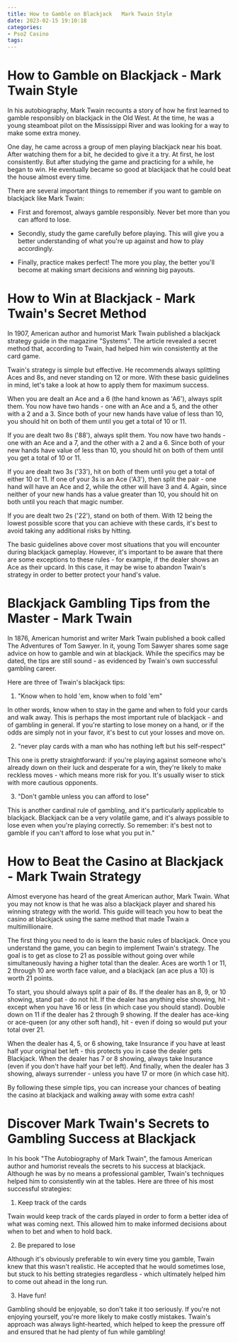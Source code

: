 ```yaml
---
title: How to Gamble on Blackjack   Mark Twain Style
date: 2023-02-15 19:10:18
categories:
- Pso2 Casino
tags:
---
```



#  How to Gamble on Blackjack - Mark Twain Style

In his autobiography, Mark Twain recounts a story of how he first learned to gamble responsibly on blackjack in the Old West. At the time, he was a young steamboat pilot on the Mississippi River and was looking for a way to make some extra money. 

One day, he came across a group of men playing blackjack near his boat. After watching them for a bit, he decided to give it a try. At first, he lost consistently. But after studying the game and practicing for a while, he began to win. He eventually became so good at blackjack that he could beat the house almost every time. 

There are several important things to remember if you want to gamble on blackjack like Mark Twain: 

- First and foremost, always gamble responsibly. Never bet more than you can afford to lose. 

- Secondly, study the game carefully before playing. This will give you a better understanding of what you're up against and how to play accordingly. 

- Finally, practice makes perfect! The more you play, the better you'll become at making smart decisions and winning big payouts.

#  How to Win at Blackjack - Mark Twain's Secret Method

In 1907, American author and humorist Mark Twain published a blackjack strategy guide in the magazine "Systems". The article revealed a secret method that, according to Twain, had helped him win consistently at the card game.

Twain's strategy is simple but effective. He recommends always splitting Aces and 8s, and never standing on 12 or more. With these basic guidelines in mind, let's take a look at how to apply them for maximum success.

When you are dealt an Ace and a 6 (the hand known as 'A6'), always split them. You now have two hands - one with an Ace and a 5, and the other with a 2 and a 3. Since both of your new hands have value of less than 10, you should hit on both of them until you get a total of 10 or 11.

If you are dealt two 8s ('88'), always split them. You now have two hands - one with an Ace and a 7, and the other with a 2 and a 6. Since both of your new hands have value of less than 10, you should hit on both of them until you get a total of 10 or 11.

If you are dealt two 3s ('33'), hit on both of them until you get a total of either 10 or 11. If one of your 3s is an Ace ('A3'), then split the pair - one hand will have an Ace and 2, while the other will have 3 and 4. Again, since neither of your new hands has a value greater than 10, you should hit on both until you reach that magic number.

If you are dealt two 2s ('22'), stand on both of them. With 12 being the lowest possible score that you can achieve with these cards, it's best to avoid taking any additional risks by hitting.

The basic guidelines above cover most situations that you will encounter during blackjack gameplay. However, it's important to be aware that there are some exceptions to these rules - for example, if the dealer shows an Ace as their upcard. In this case, it may be wise to abandon Twain's strategy in order to better protect your hand's value.

#  Blackjack Gambling Tips from the Master - Mark Twain

In 1876, American humorist and writer Mark Twain published a book called The Adventures of Tom Sawyer. In it, young Tom Sawyer shares some sage advice on how to gamble and win at blackjack. While the specifics may be dated, the tips are still sound - as evidenced by Twain's own successful gambling career.

Here are three of Twain's blackjack tips:

1. "Know when to hold 'em, know when to fold 'em"

In other words, know when to stay in the game and when to fold your cards and walk away. This is perhaps the most important rule of blackjack - and of gambling in general. If you're starting to lose money on a hand, or if the odds are simply not in your favor, it's best to cut your losses and move on.

2. "never play cards with a man who has nothing left but his self-respect"

This one is pretty straightforward: if you're playing against someone who's already down on their luck and desperate for a win, they're likely to make reckless moves - which means more risk for you. It's usually wiser to stick with more cautious opponents.

3. "Don't gamble unless you can afford to lose"

This is another cardinal rule of gambling, and it's particularly applicable to blackjack. Blackjack can be a very volatile game, and it's always possible to lose even when you're playing correctly. So remember: it's best not to gamble if you can't afford to lose what you put in."

#  How to Beat the Casino at Blackjack - Mark Twain Strategy

Almost everyone has heard of the great American author, Mark Twain. What you may not know is that he was also a blackjack player and shared his winning strategy with the world. This guide will teach you how to beat the casino at blackjack using the same method that made Twain a multimillionaire.

The first thing you need to do is learn the basic rules of blackjack. Once you understand the game, you can begin to implement Twain's strategy. The goal is to get as close to 21 as possible without going over while simultaneously having a higher total than the dealer. Aces are worth 1 or 11, 2 through 10 are worth face value, and a blackjack (an ace plus a 10) is worth 21 points.

To start, you should always split a pair of 8s. If the dealer has an 8, 9, or 10 showing, stand pat - do not hit. If the dealer has anything else showing, hit - except when you have 16 or less (in which case you should stand). Double down on 11 if the dealer has 2 through 9 showing. If the dealer has ace-king or ace-queen (or any other soft hand), hit - even if doing so would put your total over 21.

When the dealer has 4, 5, or 6 showing, take Insurance if you have at least half your original bet left - this protects you in case the dealer gets Blackjack. When the dealer has 7 or 8 showing, always take Insurance (even if you don't have half your bet left). And finally, when the dealer has 3 showing, always surrender - unless you have 17 or more (in which case hit).

By following these simple tips, you can increase your chances of beating the casino at blackjack and walking away with some extra cash!

#  Discover Mark Twain's Secrets to Gambling Success at Blackjack

In his book "The Autobiography of Mark Twain", the famous American author and humorist reveals the secrets to his success at blackjack. Although he was by no means a professional gambler, Twain's techniques helped him to consistently win at the tables. Here are three of his most successful strategies:

1. Keep track of the cards

Twain would keep track of the cards played in order to form a better idea of what was coming next. This allowed him to make informed decisions about when to bet and when to hold back.

2. Be prepared to lose

Although it's obviously preferable to win every time you gamble, Twain knew that this wasn't realistic. He accepted that he would sometimes lose, but stuck to his betting strategies regardless - which ultimately helped him to come out ahead in the long run.

3. Have fun!

Gambling should be enjoyable, so don't take it too seriously. If you're not enjoying yourself, you're more likely to make costly mistakes. Twain's approach was always light-hearted, which helped to keep the pressure off and ensured that he had plenty of fun while gambling!